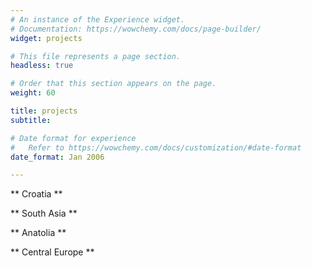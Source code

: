 ```yaml
---
# An instance of the Experience widget.
# Documentation: https://wowchemy.com/docs/page-builder/
widget: projects

# This file represents a page section.
headless: true

# Order that this section appears on the page.
weight: 60

title: projects
subtitle:

# Date format for experience
#   Refer to https://wowchemy.com/docs/customization/#date-format
date_format: Jan 2006

---
```


** Croatia ** 

** South Asia **  

** Anatolia **

** Central Europe ** 
